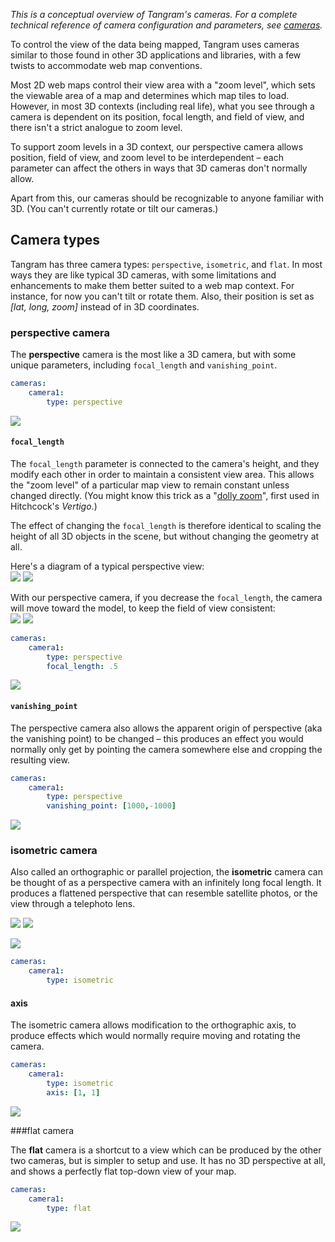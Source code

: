 *This is a conceptual overview of Tangram's cameras. For a complete technical reference of camera configuration and parameters, see [cameras](cameras.md).*

To control the view of the data being mapped, Tangram uses cameras similar to those found in other 3D applications and libraries, with a few twists to accommodate web map conventions.

Most 2D web maps control their view area with a "zoom level", which sets the viewable area of a map and determines which map tiles to load. However, in most 3D contexts (including real life), what you see through a camera is dependent on its position, focal length, and field of view, and there isn't a strict analogue to zoom level.

To support zoom levels in a 3D context, our perspective camera allows position, field of view, and zoom level to be interdependent – each parameter can affect the others in ways that 3D cameras don't normally allow.

Apart from this, our cameras should be recognizable to anyone familiar with 3D. (You can't currently rotate or tilt our cameras.)

## Camera types

Tangram has three camera types: `perspective`, `isometric`, and `flat`. In most ways they are like typical 3D cameras, with some limitations and enhancements to make them better suited to a web map context. For instance, for now you can't tilt or rotate them. Also, their position is set as _[lat, long, zoom]_ instead of in 3D coordinates.

### perspective camera
The **perspective** camera is the most like a 3D camera, but with some unique parameters, including `focal_length` and `vanishing_point`.

```yaml
cameras:
    camera1:
        type: perspective
```

[ ![](images/perspective.png) ](http://tangrams.github.io/tangram-docs/?cameras/perspective.yaml)

#### `focal_length`
The `focal_length` parameter is connected to the camera's height, and they modify each other in order to maintain a consistent view area. This allows the "zoom level" of a particular map view to remain constant unless changed directly. (You might know this trick as a "[dolly zoom](https://en.wikipedia.org/wiki/Dolly_zoom)", first used in Hitchcock's _Vertigo_.)

The effect of changing the `focal_length` is therefore identical to scaling the height of all 3D objects in the scene, but without changing the geometry at all.

Here's a diagram of a typical perspective view:  
![](images/perspective.jpg)
![](images/perspective-view.jpg)

With our perspective camera, if you decrease the `focal_length`, the camera will move toward the model, to keep the field of view consistent:  
![](images/zoom.jpg)
![](images/zoom-view.jpg)

```yaml
cameras:
    camera1:
        type: perspective
        focal_length: .5
```

[ ![](images/focal_length.png) ](http://tangrams.github.io/tangram-docs/?cameras/focal_length.yaml)

#### `vanishing_point`
The perspective camera also allows the apparent origin of perspective (aka the vanishing point) to be changed – this produces an effect you would normally only get by pointing the camera somewhere else and cropping the resulting view.

```yaml
cameras:
    camera1:
        type: perspective
        vanishing_point: [1000,-1000]
```

[ ![](images/vanishing_point.png) ](http://tangrams.github.io/tangram-docs/?cameras/vanishing_point.yaml)

### isometric camera

Also called an orthographic or parallel projection, the **isometric** camera can be thought of as a perspective camera with an infinitely long focal length. It produces a flattened perspective that can resemble satellite photos, or the view through a telephoto lens.

![](images/isometric.jpg)
![](images/isometric-view.jpg)

[ ![](images/isometric.png) ](http://tangrams.github.io/tangram-docs/?cameras/isometric.yaml)

```yaml
cameras:
    camera1:
        type: isometric
```
#### axis

The isometric camera allows modification to the orthographic axis, to produce effects which would normally require moving and rotating the camera.

```yaml
cameras:
    camera1:
        type: isometric
        axis: [1, 1]
```

[ ![](images/axis.png) ](http://tangrams.github.io/tangram-docs/?cameras/axis.yaml)

###flat camera

The **flat** camera is a shortcut to a view which can be produced by the other two cameras, but is simpler to setup and use. It has no 3D perspective at all, and shows a perfectly flat top-down view of your map.

```yaml
cameras:
    camera1:
        type: flat
```
[ ![](images/flat.png) ](http://tangrams.github.io/tangram-docs/?cameras/flat.yaml)

